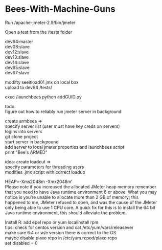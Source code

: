 Bees-With-Machine-Guns
=======================

Run /apache-jmeter-2.9/bin/jmeter  

Open a test from the /tests folder  

dev64:master  
dev08:slave  
dev12:slave  
dev13:slave  
dev14:slave  
dev65:slave  
dev67:slave  


modifty seeitload01.jmx on local box  
upload to dev64 /tests/  

exec /launchbees
python addGUID.py

todo:  
figure out how to reliably run jmeter server in background  

create armbees =>  
  specify server list (user must have key creds on servers)  
  logins into servers  
  git clone project  
  start server in background  
  add server to local jmeter.properties and launchbees script  
  print "Bee's ARMED"  

idea: create loadout =>  
  specify parameters for threading users  
  modifies .jmx script with correct loadup  
  
HEAP=-Xms2048m -Xmx2048m’  
Please note if you increased the allocated JMeter heap memory remember that you need to have Java runtime environment 6 or above. What you may notice is you’re unable to allocate more than 2 GB of memory; this happened to me, JMeter refused to open, and was the cause of the JMeter only being able to use 1 CPU core. A quick fix for this is to install the 64 bit Java runtime environment, this should alleviate the problem.  

Install R:
add epel repo or yum localinstall rpm  
tips: check for centos version and cat /etc/yum/vars/releasever  
make sure 6.4 or w/e version there is correct to the OS  
maybe disable plaxo repo in /etc/yum.repod/plaxo.repo  
set disabled = 0  